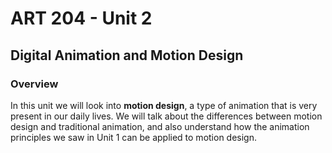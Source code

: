 # ART 204 - Unit 2

## Digital Animation and Motion Design

### Overview

In this unit we will look into **motion design**, a type of animation that is very present in our daily lives. We will talk about the differences between motion design and traditional animation, and also understand how the animation principles we saw in Unit 1 can be applied to motion design.

